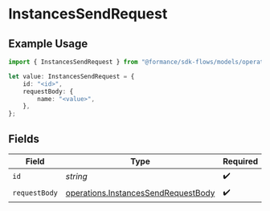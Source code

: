 # InstancesSendRequest

## Example Usage

```typescript
import { InstancesSendRequest } from "@formance/sdk-flows/models/operations";

let value: InstancesSendRequest = {
    id: "<id>",
    requestBody: {
        name: "<value>",
    },
};
```

## Fields

| Field                                                                                      | Type                                                                                       | Required                                                                                   | Description                                                                                |
| ------------------------------------------------------------------------------------------ | ------------------------------------------------------------------------------------------ | ------------------------------------------------------------------------------------------ | ------------------------------------------------------------------------------------------ |
| `id`                                                                                       | *string*                                                                                   | :heavy_check_mark:                                                                         | N/A                                                                                        |
| `requestBody`                                                                              | [operations.InstancesSendRequestBody](../../models/operations/instancessendrequestbody.md) | :heavy_check_mark:                                                                         | N/A                                                                                        |